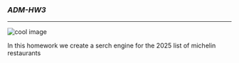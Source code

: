 ### ***ADM-HW3***
---
![cool image](https://guide.michelin.com/assets/images/michelin-guide-logo-dark.svg)

In this homework we create a serch engine for the 2025 list of michelin restaurants
